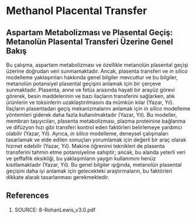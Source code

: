 # Methanol Placental Transfer

## Aspartam Metabolizması ve Plasental Geçiş: Metanolün Plasental Transferi Üzerine Genel Bakış

Bu çalışma, aspartam metabolizması ve özellikle metanolün plasental geçişi üzerine doğrudan veri sunmamaktadır. Ancak, plasenta transferi ve *in silico* modelleme yaklaşımları hakkında genel bilgiler mevcuttur ve bu bilgiler, metanolün potansiyel plasental geçişini anlamak için bir çerçeve sunmaktadır. Plasenta, anne ve fetüs arasında hayati bir arayüz görevi görerek, besin maddelerinin ve bazı ilaçların transferini sağlarken, atık ürünlerin ve toksinlerin uzaklaştırılmasını da mümkün kılar (Yazar, Yıl). İlaçların plasentadan geçiş mekanizmalarını anlamak için *in silico* modelleme yöntemleri giderek daha fazla kullanılmaktadır (Yazar, Yıl). Bu modeller, membran taşıyıcıları, plasenta metabolizması, plazma proteinine bağlanma ve difüzyon hızı gibi transferi kontrol eden faktörleri belirlemeye yardımcı olabilir (Yazar, Yıl). Ayrıca, *in silico* modelleme, deneysel çalışmaları tasarlamak ve elde edilen sonuçları yorumlamak için değerli bir araç olarak hizmet edebilir (Yazar, Yıl). Makine öğrenimi teknikleri de plasenta transferini tahmin etme potansiyeline sahiptir; ancak, bu alanda yeterli veri ve şeffaflık eksikliği, bu yaklaşımların yaygın kullanımını henüz kısıtlamaktadır (Yazar, Yıl). Bu genel bilgiler ışığında, metanolün plasental geçişini daha iyi anlamak için gelecekteki araştırmaların, bu faktörleri dikkate alarak tasarlanması gerekmektedir.


## References

1. SOURCE: 8-RohanLewis_v3.0.pdf
